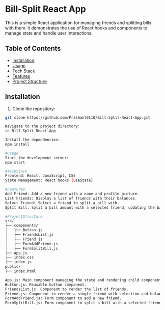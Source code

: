 # Bill-Split React App

This is a simple React application for managing friends and splitting bills with them. It demonstrates the use of React hooks and components to manage state and handle user interactions.

## Table of Contents

- [Installation](#installation)
- [Usage](#usage)
- [Tech Stack](#tech-stack)
- [Features](#features)
- [Project Structure](#project-structure)

## Installation

1. Clone the repository:

```bash
git clone https://github.com/Prashant0110/Bill-Split-React-App.git

Navigate to the project directory:
cd Bill-Split-React-App

Install the dependencies:
npm install

#Usage
Start the development server:
npm start

#TechStack
Frontend: React, JavaScript, CSS
State Management: React hooks (useState)

#Features
Add Friend: Add a new friend with a name and profile picture.
List Friends: Display a list of friends with their balances.
Select Friend: Select a friend to split a bill with.
Split Bill: Split a bill amount with a selected friend, updating the balance accordingly.

#ProjectStructure
src/
├── components/
│   ├── Button.js
│   ├── FriendsList.js
│   ├── Friend.js
│   ├── FormAddFriend.js
│   ├── FormSplitBill.js
├── App.js
├── index.css
├── index.js
public/
├── index.html

App.js: Main component managing the state and rendering child components.
Button.js: Reusable button component.
FriendsList.js: Component to render the list of friends.
Friend.js: Component to render a single friend with selection and balance information.
FormAddFriend.js: Form component to add a new friend.
FormSplitBill.js: Form component to split a bill with a selected friend.




